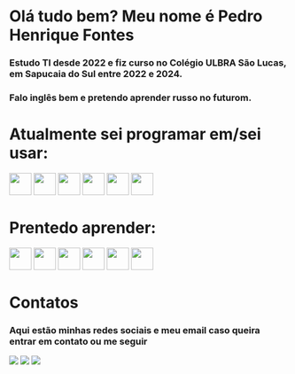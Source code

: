 <h1>Olá tudo bem? Meu nome é Pedro Henrique Fontes</h1>
<h3>Estudo TI desde 2022 e fiz curso no Colégio ULBRA São Lucas, em Sapucaia do Sul entre 2022 e 2024.</h3>
<h3>Falo inglês bem e pretendo aprender russo no futurom.</h3>
<h1>Atualmente sei programar em/sei usar:</h1>
<img src="https://cdn.jsdelivr.net/gh/devicons/devicon@latest/icons/javascript/javascript-original.svg" height="40" width="40"/>
<img src="https://cdn.jsdelivr.net/gh/devicons/devicon@latest/icons/mysql/mysql-original.svg" height="40" width="40"/>
<img src="https://cdn.jsdelivr.net/gh/devicons/devicon@latest/icons/html5/html5-original.svg" height="40" width="40"/>
<img src="https://cdn.jsdelivr.net/gh/devicons/devicon@latest/icons/css3/css3-original.svg" height="40" width="40" />
<img src="https://cdn.jsdelivr.net/gh/devicons/devicon@latest/icons/php/php-original.svg" height="40" width="40"/>
<img src="https://cdn.jsdelivr.net/gh/devicons/devicon@latest/icons/wordpress/wordpress-original.svg" height="40" width="40"/>
<h1>Prentedo aprender:</h1>
<img src="https://cdn.jsdelivr.net/gh/devicons/devicon@latest/icons/python/python-original.svg" height="40" width="40"/>
<img src="https://cdn.jsdelivr.net/gh/devicons/devicon@latest/icons/lua/lua-original.svg" height="40" width="40"/>
<img src="https://cdn.jsdelivr.net/gh/devicons/devicon@latest/icons/c/c-original.svg" height="40" width="40"/>
<img src="https://cdn.jsdelivr.net/gh/devicons/devicon@latest/icons/csharp/csharp-original.svg" height="40" width="40"/>
<img src="https://cdn.jsdelivr.net/gh/devicons/devicon@latest/icons/cplusplus/cplusplus-original.svg" height="40" width="40"/>
<img src="https://cdn.jsdelivr.net/gh/devicons/devicon@latest/icons/java/java-original.svg" height="40" width="40"/>

<h1>Contatos</h1>
<h3>Aqui estão minhas redes sociais e meu email caso queira entrar em contato ou me seguir</h3>
<div>
  <a href="=https://www.instagram.com/pedrohenriquefontes.jpeg/" target="_blank"><img loading="lazy" src="https://img.shields.io/badge/-Instagram-%23E4405F?style=for-the-badge&logo=instagram&logoColor=white" target="_blank"></a>
  <a href = "pedrohfontes07@gmail.com"><img loading="lazy" src="https://img.shields.io/badge/Gmail-D14836?style=for-the-badge&logo=gmail&logoColor=white" target="_blank"></a>
  <a href="https://www.linkedin.com/in/pedro-henrique-fontes-750b21275/" target="_blank"><img loading="lazy" src="https://img.shields.io/badge/-LinkedIn-%230077B5?style=for-the-badge&logo=linkedin&logoColor=white" target="_blank"></a>
</div>
